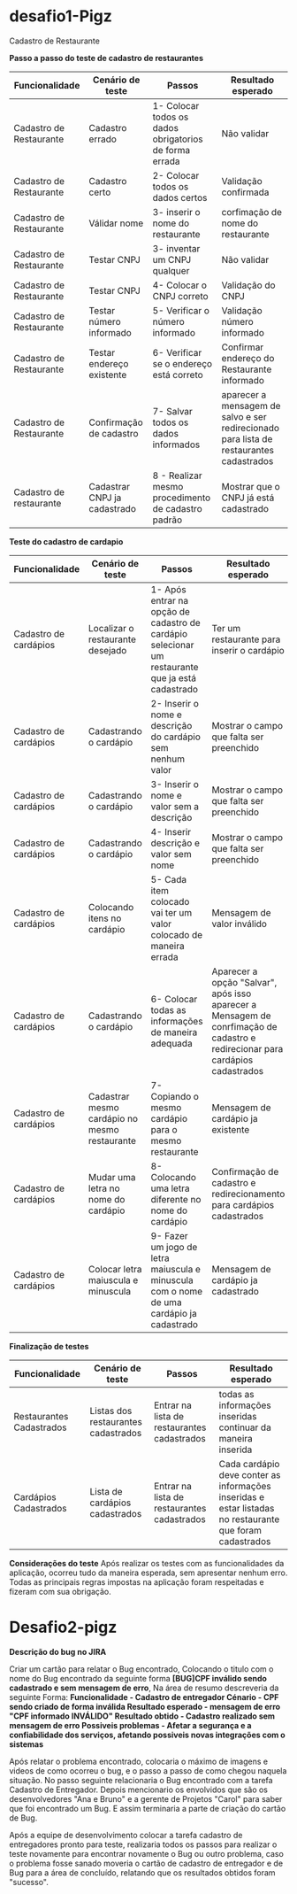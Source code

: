 # desafio1-Pigz
Cadastro de Restaurante

**Passo a passo do teste de cadastro de restaurantes**

| Funcionalidade | Cenário de teste | Passos | Resultado esperado |
|--|--|--|--| 
| Cadastro de Restaurante | Cadastro errado | 1- Colocar todos os dados obrigatorios de forma errada | Não validar |
| Cadastro de Restaurante | Cadastro certo | 2- Colocar todos os dados certos | Validação confirmada |
| Cadastro de Restaurante | Válidar nome | 3- inserir o nome do restaurante | corfimação de nome do restaurante  |
| Cadastro de Restaurante | Testar CNPJ  | 3- inventar um CNPJ qualquer | Não validar |
| Cadastro de Restaurante | Testar CNPJ | 4- Colocar o CNPJ correto | Validação do CNPJ |
| Cadastro de Restaurante | Testar número informado | 5- Verificar o número informado | Validação número informado |
| Cadastro de Restaurante | Testar endereço existente | 6- Verificar se o endereço está correto | Confirmar endereço do Restaurante informado |
| Cadastro de Restaurante | Confirmação de cadastro | 7- Salvar todos os dados informados | aparecer a mensagem de salvo e ser redirecionado para lista de restaurantes cadastrados |
| Cadastro de restaurante | Cadastrar CNPJ ja cadastrado | 8 - Realizar mesmo procedimento de cadastro padrão | Mostrar que o CNPJ já está cadastrado |

**Teste do cadastro de cardapio**

| Funcionalidade | Cenário de teste | Passos | Resultado esperado |
|--|--|--|--|
| Cadastro de cardápios | Localizar o restaurante desejado | 1- Após entrar na opção de cadastro de cardápio selecionar um restaurante que ja está cadastrado | Ter um restaurante para inserir o cardápio |
| Cadastro de cardápios | Cadastrando o cardápio | 2- Inserir o nome e descrição do cardápio sem nenhum valor | Mostrar o campo que falta ser preenchido |
| Cadastro de cardápios | Cadastrando o cardápio | 3- Inserir o nome e valor sem a descrição | Mostrar o campo que falta ser preenchido |
| Cadastro de cardápios | Cadastrando o cardápio | 4- Inserir descrição e valor sem nome  | Mostrar o campo que falta ser preenchido |
| Cadastro de cardápios | Colocando itens no cardápio | 5- Cada item colocado vai ter um valor colocado de maneira errada | Mensagem de valor inválido |
| Cadastro de cardápios | Cadastrando o cardápio | 6- Colocar todas as informações de maneira adequada | Aparecer a opção "Salvar", após isso aparecer a Mensagem de conrfimação de cadastro e redirecionar para cardápios cadastrados |
| Cadastro de cardápios | Cadastrar mesmo cardápio no mesmo restaurante | 7- Copiando o mesmo cardápio para o mesmo restaurante | Mensagem de cardápio ja existente |
| Cadastro de cardápios | Mudar uma letra no nome do cardápio | 8- Colocando uma letra diferente no nome do cardápio | Confirmação de cadastro e redirecionamento para cardápios cadastrados |
| Cadastro de cardápios | Colocar letra maiuscula e minuscula  | 9- Fazer um jogo de letra maiuscula e minuscula com o nome de uma cardápio ja cadastrado | Mensagem de cardápio ja cadastrado |

**Finalização de testes**

| Funcionalidade | Cenário de teste | Passos | Resultado esperado |
|--|--|--|--|
| Restaurantes Cadastrados | Listas dos restaurantes cadastrados | Entrar na lista de restaurantes cadastrados | todas as informações inseridas continuar da maneira inserida |
| Cardápios Cadastrados | Lista de cardápios cadastrados | Entrar na lista de restaurantes cadastrados | Cada cardápio deve conter as informações inseridas e estar listadas no restaurante que foram cadastrados |


**Considerações do teste**
Após realizar os testes com as funcionalidades da aplicação, ocorreu tudo da maneira esperada, sem apresentar nenhum erro. Todas as principais regras impostas na aplicação foram respeitadas e fizeram com sua obrigação.


# Desafio2-pigz

**Descrição do bug no JIRA**

Criar um cartão para relatar o Bug encontrado, Colocando o titulo com o nome do Bug encontrado da seguinte forma **[BUG]CPF inválido sendo cadastrado e sem mensagem de erro**, Na área de resumo descreveria da seguinte Forma:
**Funcionalidade - Cadastro de entregador
Cénario - CPF sendo criado de forma inválida
Resultado esperado - mensagem de erro "CPF informado INVÁLIDO"
Resultado obtido - Cadastro realizado sem mensagem de erro
Possiveis problemas - Afetar a segurança e a confiabilidade dos serviços, afetando possiveis novas integrações com o sistemas**


Após relatar o problema encontrado, colocaria o máximo de imagens e videos de como ocorreu o bug, e o passo a passo de como chegou naquela situação.
No passo seguinte relacionaria o Bug encontrado com a tarefa Cadastro de Entregador.
Depois mencionario os envolvidos que são os desenvolvedores "Ana e Bruno" e a gerente de Projetos "Carol" para saber que foi encontrado um Bug.
E assim terminaria a parte de criação do cartão de Bug.

Após a equipe de desenvolvimento colocar a tarefa cadastro de entregadores pronto para teste, realizaria todos os passos para realizar o teste novamente para encontrar novamente o Bug ou outro problema, caso o problema fosse sanado moveria o cartão de cadastro de entregador e de Bug para a área de concluído, relatando que os resultados obtidos foram "sucesso".




